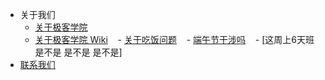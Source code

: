 - 关于我们
    - [关于极客学院](about-us.md)
    - [关于极客学院 Wiki](about-wiki.md)
    - [关于吃饭问题](about-eat.md)
    - [端午节干涉吗](about-doing.md)
    - [这周上6天班是不是 是不是 是不是]
- [联系我们](contact.md)
